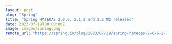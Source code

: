 ```yaml
---
layout: post
blog: "Spring"
title: "Spring HATEOAS 2.0.6, 2.1.2 and 2.2 M2 released"
date: 2023-07-19T00:00:00Z
image: images/spring.png
remote_url: "https://spring.io/blog/2023/07/19/spring-hateoas-2-0-6-2-1-2-and-2-2-m2-released"
---
```

